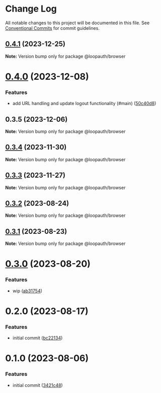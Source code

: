 # Change Log

All notable changes to this project will be documented in this file.
See [Conventional Commits](https://conventionalcommits.org) for commit guidelines.

## [0.4.1](https://github.com/betaly/loopauth-js/compare/@loopauth/browser@0.4.0...@loopauth/browser@0.4.1) (2023-12-25)

**Note:** Version bump only for package @loopauth/browser





# [0.4.0](https://github.com/betaly/loopauth-js/compare/@loopauth/browser@0.3.5...@loopauth/browser@0.4.0) (2023-12-08)


### Features

* add URL handling and update logout functionality (#main) ([50c40d8](https://github.com/betaly/loopauth-js/commit/50c40d827abbaf7b7ff4e5696d796cbafdcdf163))





## 0.3.5 (2023-12-06)

**Note:** Version bump only for package @loopauth/browser





## [0.3.4](https://github.com/betaly/loopauth-js/compare/@loopauth/browser@0.3.3...@loopauth/browser@0.3.4) (2023-11-30)

**Note:** Version bump only for package @loopauth/browser





## [0.3.3](https://github.com/betaly/loopauth-js/compare/@loopauth/browser@0.3.2...@loopauth/browser@0.3.3) (2023-11-27)

**Note:** Version bump only for package @loopauth/browser





## [0.3.2](https://github.com/betaly/loopauth-js/compare/@loopauth/browser@0.3.1...@loopauth/browser@0.3.2) (2023-08-24)

**Note:** Version bump only for package @loopauth/browser





## [0.3.1](https://github.com/betaly/loopauth-js/compare/@loopauth/browser@0.3.0...@loopauth/browser@0.3.1) (2023-08-23)

**Note:** Version bump only for package @loopauth/browser





# [0.3.0](https://github.com/betaly/loopauth-js/compare/@loopauth/browser@0.2.0...@loopauth/browser@0.3.0) (2023-08-20)


### Features

* wip ([ab31754](https://github.com/betaly/loopauth-js/commit/ab31754ee965c6a2f7bab7299cc84bfcda3175fe))





# 0.2.0 (2023-08-17)


### Features

* initial commit ([bc22134](https://github.com/betaly/loopauth-js/commit/bc221345d4fd004234c6ebbf44f13dc6790a388f))





# 0.1.0 (2023-08-06)


### Features

* initial commit ([3421c48](https://gitr.net/betaly/loopx/commits/3421c48046c094d0f6e1e68a2fbf35b5facd6736))

